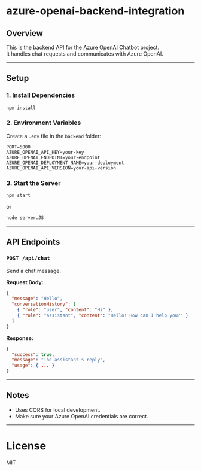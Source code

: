 # azure-openai-backend-integration

## Overview

This is the backend API for the Azure OpenAI Chatbot project.  
It handles chat requests and communicates with Azure OpenAI.

---

## Setup

### 1. Install Dependencies

```sh
npm install
```

### 2. Environment Variables

Create a `.env` file in the `backend` folder:

```
PORT=5000
AZURE_OPENAI_API_KEY=your-key
AZURE_OPENAI_ENDPOINT=your-endpoint
AZURE_OPENAI_DEPLOYMENT_NAME=your-deployment
AZURE_OPENAI_API_VERSION=your-api-version
```

### 3. Start the Server

```sh
npm start
```
or
```sh
node server.JS
```

---

## API Endpoints

### `POST /api/chat`

Send a chat message.

**Request Body:**
```json
{
  "message": "Hello",
  "conversationHistory": [
    { "role": "user", "content": "Hi" },
    { "role": "assistant", "content": "Hello! How can I help you?" }
  ]
}
```

**Response:**
```json
{
  "success": true,
  "message": "The assistant's reply",
  "usage": { ... }
}
```

---

## Notes

- Uses CORS for local development.
- Make sure your Azure OpenAI credentials are correct.

---

# License

MIT
